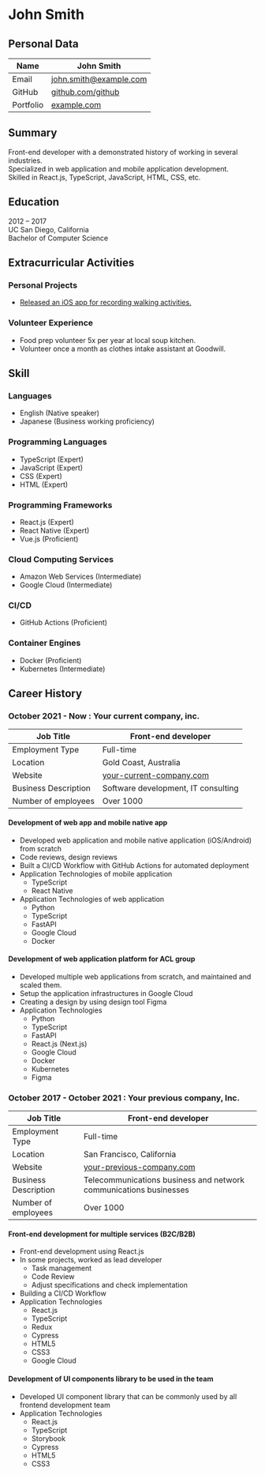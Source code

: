# John Smith

## Personal Data

|Name|John Smith|
|---|-----|
|Email|john.smith@example.com|
|GitHub|[github.com/github](https://github.com/github)|
|Portfolio|[example.com](https://example.com/)|

## Summary

Front-end developer with a demonstrated history of working in several industries.   
Specialized in web application and mobile application development.  
Skilled in React.js, TypeScript, JavaScript, HTML, CSS, etc.  

## Education

2012 – 2017  
UC San Diego, California  
Bachelor of Computer Science

## Extracurricular Activities

### Personal Projects
- [Released an iOS app for recording walking activities.](https://apps.apple.com/app/id1616623088)

### Volunteer Experience
- Food prep volunteer 5x per year at local soup kitchen.
- Volunteer once a month as clothes intake assistant at Goodwill.


<div class="page-break"></div>

## Skill

### Languages

- English (Native speaker)
- Japanese (Business working proficiency)

### Programming Languages

- TypeScript (Expert)
- JavaScript (Expert)
- CSS (Expert)
- HTML (Expert)

### Programming Frameworks

- React.js (Expert)
- React Native (Expert)
- Vue.js (Proficient)

### Cloud Computing Services

- Amazon Web Services (Intermediate)
- Google Cloud (Intermediate)

### CI/CD

- GitHub Actions (Proficient)

### Container Engines

- Docker (Proficient)
- Kubernetes (Intermediate)

<div class="page-break"></div>

## Career History

### October 2021 - Now : Your current company, inc.

|Job Title|Front-end developer|
|---|-----|
|Employment Type|Full-time|
|Location|Gold Coast, Australia|
|Website|[your-current-company.com](https://example.com/)|
|Business Description|Software development, IT consulting|
|Number of employees|Over 1000|

#### Development of web app and mobile native app

- Developed web application and mobile native application (iOS/Android) from scratch
- Code reviews, design reviews
- Built a CI/CD Workflow with GitHub Actions for automated deployment
- Application Technologies of mobile application
  - TypeScript
  - React Native
- Application Technologies of web application
  - Python
  - TypeScript
  - FastAPI
  - Google Cloud
  - Docker

#### Development of web application platform for ACL group

- Developed multiple web applications from scratch, and maintained and scaled them.
- Setup the application infrastructures in Google Cloud
- Creating a design by using design tool Figma
- Application Technologies
  - Python
  - TypeScript
  - FastAPI
  - React.js (Next.js)
  - Google Cloud
  - Docker
  - Kubernetes
  - Figma

<div class="page-break"></div>

### October 2017 - October 2021 : Your previous company, Inc.

|Job Title|Front-end developer|
|---|-----|
|Employment Type|Full-time|
|Location|San Francisco, California|
|Website|[your-previous-company.com](https://example.com/)|
|Business Description|Telecommunications business and network communications businesses|
|Number of employees|Over 1000|

#### Front-end development for multiple services (B2C/B2B)

- Front-end development using React.js
- In some projects, worked as lead developer
  - Task management
  - Code Review
  - Adjust specifications and check implementation
- Building a CI/CD Workflow
- Application Technologies
  - React.js
  - TypeScript
  - Redux
  - Cypress
  - HTML5
  - CSS3
  - Google Cloud

#### Development of UI components library to be used in the team

- Developed UI component library that can be commonly used by all frontend development team
- Application Technologies
  - React.js
  - TypeScript
  - Storybook
  - Cypress
  - HTML5
  - CSS3
